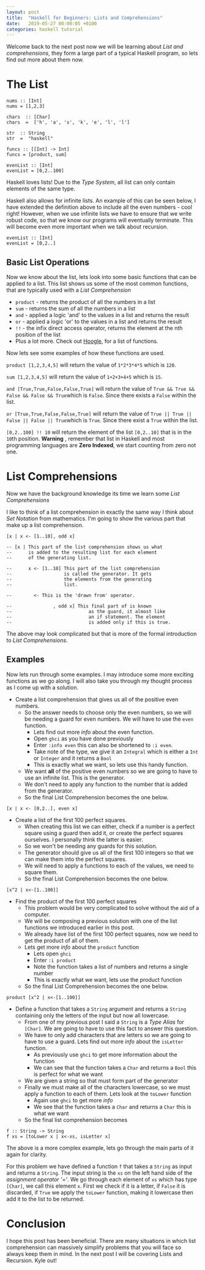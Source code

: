 ```yaml
---
layout: post
title:  "Haskell for Beginners: Lists and Comprehensions"
date:   2019-05-27 00:00:05 +0100
categories: haskell tutorial
---
```


Welcome back to the next post now we will be learning about _List and comprehensions_, they form a large part of a typical Haskell program, so lets find out more about them now.

# The List
```
nums :: [Int]
nums = [1,2,3]

chars  :: [Char]
chars  =  ['h', 'a', 's', 'k', 'e', 'l', 'l']

str  :: String
str  =  "haskell"

funcs :: [[Int] -> Int]
funcs = [product, sum]

evenList :: [Int]
evenList = [0,2..100]
```

Haskell loves lists! Due to the _Type System_, all list can only contain elements of the same type.

Haskell also allows for infinite lists. An example of this can be seen below, I have extended the definition above to include all the even numbers - cool right! However, when we use infinite lists we have to ensure that we write robust code, so that we know our programs will eventually terminate. This will become even more important when we talk about recursion.

```
evenList :: [Int]
evenList = [0,2..]
```

## Basic List Operations
Now we know about the list, lets look into some basic functions that can be applied to a list.
This list shows us some of the most common functions, that are typically used with a _List Comprehension_
- `product` - returns the product of all the numbers in a list
- `sum` - returns the sum of all the numbers in a list
- `and` - applied a logic 'and' to the values in a list and returns the result
- `or` - applied a logic 'or' to the values in a list and returns the result
- `!!` - the infix direct access operator, returns the element at the nth position of the list
- Plus a lot more. Check out [Hoogle](https://hoogle.haskell.org/), for a list of functions.

Now lets see some examples of how these functions are used.

`product [1,2,3,4,5]` will return the value of `1*2*3*4*5` which is `120`.

`sum [1,2,3,4,5]` will return the value of `1+2+3+4+5` which is `15`.

`and [True,True,False,False,True]` will return the value of `True && True && False && False && True`which is `False`. Since there exists a `False` within the list.

`or [True,True,False,False,True]` will return the value of `True || True || False || False || True`which is `True`. Since there exist a `True` within the list.

`[0,2..100] !! 10` will return the element of the list `[0,2..10]` that is in the `10`th position. **Warning** , remember that list in Haskell and  most programming languages are **Zero Indexed**, we start counting from zero not one.


# List Comprehensions

Now we have the background knowledge its time we learn some *List Comprehensions*

I like to think of a list comprehension in exactly the same way I think about _Set Notation_ from mathematics.
I'm going to show the various part that make up a list comprehension.

```
[x | x <- [1..10], odd x]

-- [x | This part of the list comprehension shows us what
--      is added to the resulting list for each element
--      of the generating list.
	 
--      x <- [1..10] This part of the list comprehension
--                   is called the generator. It gets
--                   the elements from the generating
--                   list.

--        <- This is the 'drawn from' operator.

-- 	             , odd x] This final part of is known
--                            as the guard, it almost like
--                            an if statement. The element
--                            is added only if this is true.
```

The above may look complicated but that is more of the formal introduction to *List Comprehensions*. 

## Examples
Now lets run through some examples. I may introduce some more exciting functions as we go along.
I will also take you through my thought process as I come up with a solution.

- Create a list comprehension that gives us all of the positive even numbers.
  - So the answer needs to choose only the even numbers, so we will be needing a guard for even numbers. We will have to use the `even` function.
    - Lets find out more *info* about the even function.
    - Open `ghci` as you have done previously
	- Enter `:info even` this can also be shortened to `:i even`.
	- Take note of the type, we give it an `Integral` which is either a `Int` or `Integer` and it returns a `Bool`
	- This is exactly what we want, so lets use this handy function.
  - We want **all** of the positive even numbers so we are going to have to use an infinite list. This is the generator.
  - We don't need to apply any function to the number that is added from the generator.
  - So the final List Comprehension becomes the one below.

```
[x | x <- [0,2..], even x] 
```
- Create a list of the first 100 perfect squares.
  - When creating this list we can either, check if a number is a perfect square using a guard then add it, or create the perfect squares ourselves. I personally think the latter is easier.
  - So we won't be needing any guards for this solution.
  - The generator should give us all of the first 100 integers so that we can make them into the perfect squares.
  - We will need to apply a functions to each of the values, we need to square them.
  - So the final List Comprehension becomes the one below.

```
[x^2 | x<-[1..100]]
```

- Find the product of the first 100 perfect squares
  - This problem would be very complicated to solve without the aid of a computer.
  - We will be composing a previous solution with one of the list functions we introduced earlier in this post.
  - We already have list of the first 100 perfect squares, now we need to get the product of all of them.
  - Lets get more *info* about the `product` function
    - Lets open `ghci`
	- Enter `:i product`
	- Note the function takes a list of numbers and returns a single number
	- This is exactly what we want, lets use the product function
  - So the final List Comprehension becomes the one below.

```
product [x^2 | x<-[1..100]]
```

- Define a function that takes a `String` argument and returns a `String` containing only the letters of the input but now all lowercase.
  - From one of my previous post I said a `String` is a *Type Alias* for `[Char]`. We are going to have to use this fact to answer this question.
  - We have to only add characters that  are letters so we are going to have to use a guard. Lets find out more *info* about the `isLetter` function.
    - As previously use `ghci` to get more information about the function
	- We can see that the function takes a `Char` and returns a `Bool` this is perfect for what we want
   - We are given a string so that must form part of the generator
   - Finally we must make all of the characters lowercase, so we must apply a function to each of them. Lets look at the `toLower` function
     - Again use `ghci` to get more *info*
	 - We see that the function takes a `Char` and returns a `Char` this is what we want
	- So the final list comprehension becomes

```
f :: String -> String
f xs = [toLower x | x<-xs, isLetter x]
```

The above is a more complex example, lets go through the main parts of it again for clarity.

For this problem we have defined a function `f` that takes a `String` as input and returns a `String`. 
The input string is the `xs` on the left hand side of the _assignment operator '='_. 
We go through each element of `xs` which has type `[Char]`, we call this element `x`. 
First we check if it is a letter, if `False` it is discarded, if `True` we apply the `toLower` function, making it lowercase then add it to the list to  be returned.

# Conclusion

I hope this post has been beneficial. There are many situations in which list comprehension can massively simplify problems that you will face so always keep them in mind. In the next post I will be covering Lists and Recursion. Kyle out!



